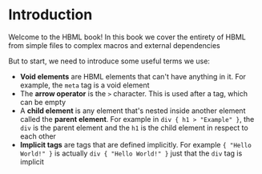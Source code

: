 # Introduction

Welcome to the HBML book! In this book we cover the entirety of HBML from simple files to complex macros and external dependencies

But to start, we need to introduce some useful terms we use:
- **Void elements** are HBML elements that can't have anything in it. For example, the `meta` tag is a void element
- The **arrow operator** is the `>` character. This is used after a tag, which can be empty
- A **child element** is any element that's nested inside another element called the **parent element**. For example in `div { h1 > "Example" }`, the `div` is the parent element and the `h1` is the child element in respect to each other
- **Implicit tags** are tags that are defined implicitly. For example `{ "Hello World!" }` is actually `div { "Hello World!" }` just that the `div` tag is implicit
